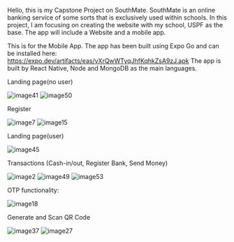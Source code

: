 Hello, this is my Capstone Project on SouthMate. SouthMate is an online banking service of some sorts that is exclusively used within schools. In this project, I am focusing on creating the website with my school, USPF as the base. The app will include a Website and a mobile app.

This is for the Mobile App. The app has been built using Expo Go and can be installed here: https://expo.dev/artifacts/eas/vXrQwWTyqJhfKqhkZsA9zJ.apk
The app is built by React Native, Node and MongoDB as the main languages.

Landing page(no user)

![image41](https://github.com/thefappybird/SouthMate-App/assets/65710064/2b96368f-5c1b-42c3-a2d0-86f92bf19236)
![image50](https://github.com/thefappybird/SouthMate-App/assets/65710064/dbc58dfb-ed6e-4017-b56d-0a8a21ed8b5c)

Register

![image7](https://github.com/thefappybird/SouthMate-App/assets/65710064/36a97ab7-5ea4-447b-b6c6-e628fcf987a9)
![image15](https://github.com/thefappybird/SouthMate-App/assets/65710064/70753f4a-8b5f-4de4-986a-23a9a8937ec3)

Landing page(user)

![image45](https://github.com/thefappybird/SouthMate-App/assets/65710064/cf20a1af-fc32-4b18-8e07-541364cf37fd)

Transactions (Cash-in/out, Register Bank, Send Money)

![image2](https://github.com/thefappybird/SouthMate-App/assets/65710064/71d17761-d7a2-4b1a-b88d-9265598b5e58)
![image49](https://github.com/thefappybird/SouthMate-App/assets/65710064/b11043b1-9dfd-4a6b-931b-beb3c2945713)
![image53](https://github.com/thefappybird/SouthMate-App/assets/65710064/3ce8a527-62ed-42aa-803e-76354e4a318f)

OTP functionality:

![image18](https://github.com/thefappybird/SouthMate-App/assets/65710064/13641c21-f211-4f9f-988f-d7ad0eb706eb)

Generate and Scan QR Code

![image37](https://github.com/thefappybird/SouthMate-App/assets/65710064/a9d8e430-92e0-4e1c-b4f5-f054d7d93768)
![image27](https://github.com/thefappybird/SouthMate-App/assets/65710064/e75812d6-87b1-42d1-a4ff-68ad2a202693)

